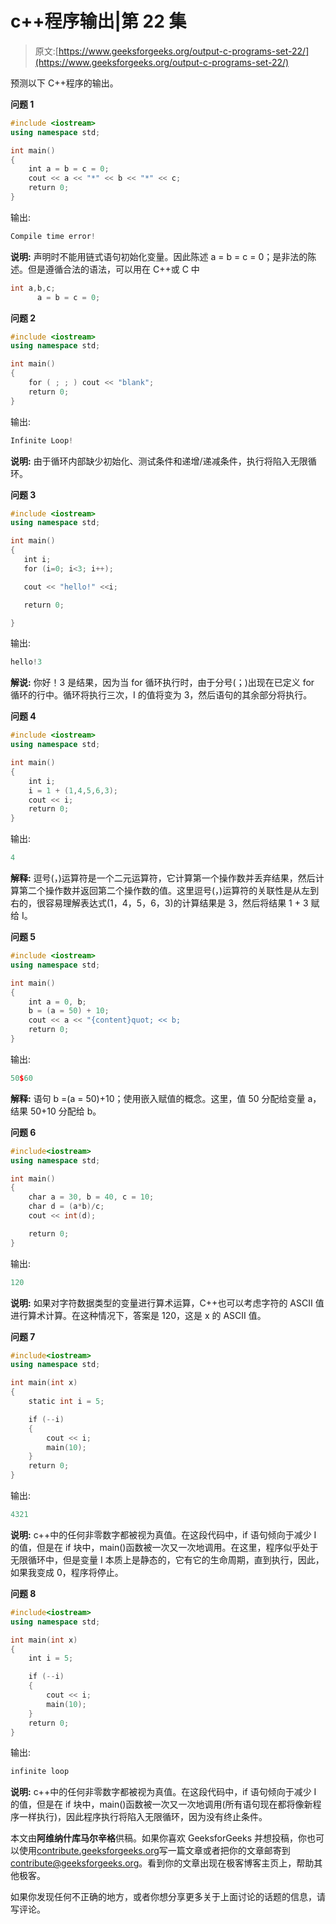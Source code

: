# c++程序输出|第 22 集

> 原文:[https://www.geeksforgeeks.org/output-c-programs-set-22/](https://www.geeksforgeeks.org/output-c-programs-set-22/)

预测以下 C++程序的输出。

**问题 1**

```cpp
#include <iostream>
using namespace std;

int main()
{
    int a = b = c = 0;
    cout << a << "*" << b << "*" << c;
    return 0;
}
```

输出:

```cpp
Compile time error!

```

**说明:**
声明时不能用链式语句初始化变量。因此陈述 a = b = c = 0；是非法的陈述。但是遵循合法的语法，可以用在 C++或 C 中

```cpp
int a,b,c;
      a = b = c = 0;

```

**问题 2**

```cpp
#include <iostream>
using namespace std;

int main()
{
    for ( ; ; ) cout << "blank";
    return 0;
}
```

输出:

```cpp
Infinite Loop!

```

**说明:**
由于循环内部缺少初始化、测试条件和递增/递减条件，执行将陷入无限循环。

**问题 3**

```cpp
#include <iostream>
using namespace std;

int main()
{  
   int i;
   for (i=0; i<3; i++);

   cout << "hello!" <<i;

   return 0;

}
```

输出:

```cpp
hello!3

```

**解说:**
你好！3 是结果，因为当 for 循环执行时，由于分号(；)出现在已定义 for 循环的行中。循环将执行三次，I 的值将变为 3，然后语句的其余部分将执行。

**问题 4**

```cpp
#include <iostream>
using namespace std;

int main()
{
    int i;
    i = 1 + (1,4,5,6,3);
    cout << i;
    return 0;
}
```

输出:

```cpp
4

```

**解释:**
逗号(，)运算符是一个二元运算符，它计算第一个操作数并丢弃结果，然后计算第二个操作数并返回第二个操作数的值。这里逗号(，)运算符的关联性是从左到右的，很容易理解表达式(1，4，5，6，3)的计算结果是 3，然后将结果 1 + 3 赋给 I。

**问题 5**

```cpp
#include <iostream>
using namespace std;

int main()
{
    int a = 0, b;
    b = (a = 50) + 10;
    cout << a << "{content}quot; << b;
    return 0;
}
```

输出:

```cpp
50$60

```

**解释:**
语句 b =(a = 50)+10；使用嵌入赋值的概念。这里，值 50 分配给变量 a，结果 50+10 分配给 b。

**问题 6**

```cpp
#include<iostream>
using namespace std;

int main()
{
    char a = 30, b = 40, c = 10;
    char d = (a*b)/c;
    cout << int(d);

    return 0;
}
```

输出:

```cpp
120

```

**说明:**
如果对字符数据类型的变量进行算术运算，C++也可以考虑字符的 ASCII 值进行算术计算。在这种情况下，答案是 120，这是 x 的 ASCII 值。

**问题 7**

```cpp
#include<iostream>
using namespace std;

int main(int x)
{
    static int i = 5;

    if (--i)
    {
        cout << i;
        main(10);
    }
    return 0;
}
```

输出:

```cpp
4321

```

**说明:**
c++中的任何非零数字都被视为真值。在这段代码中，if 语句倾向于减少 I 的值，但是在 if 块中，main()函数被一次又一次地调用。在这里，程序似乎处于无限循环中，但是变量 I 本质上是静态的，它有它的生命周期，直到执行，因此，如果我变成 0，程序将停止。

**问题 8**

```cpp
#include<iostream>
using namespace std;

int main(int x)
{
    int i = 5;

    if (--i)
    {
        cout << i;
        main(10);
    }
    return 0;
}
```

输出:

```cpp
infinite loop

```

**说明:**
c++中的任何非零数字都被视为真值。在这段代码中，if 语句倾向于减少 I 的值，但是在 if 块中，main()函数被一次又一次地调用(所有语句现在都将像新程序一样执行)，因此程序执行将陷入无限循环，因为没有终止条件。

本文由**阿维纳什库马尔辛格**供稿。如果你喜欢 GeeksforGeeks 并想投稿，你也可以使用[contribute.geeksforgeeks.org](http://www.contribute.geeksforgeeks.org)写一篇文章或者把你的文章邮寄到 contribute@geeksforgeeks.org。看到你的文章出现在极客博客主页上，帮助其他极客。

如果你发现任何不正确的地方，或者你想分享更多关于上面讨论的话题的信息，请写评论。
